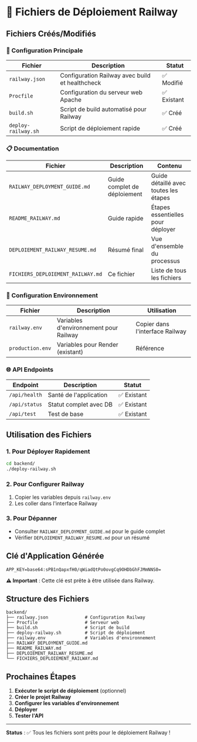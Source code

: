 # 📁 Fichiers de Déploiement Railway

## Fichiers Créés/Modifiés

### 🚀 Configuration Principale

| Fichier | Description | Statut |
|---------|-------------|--------|
| `railway.json` | Configuration Railway avec build et healthcheck | ✅ Modifié |
| `Procfile` | Configuration du serveur web Apache | ✅ Existant |
| `build.sh` | Script de build automatisé pour Railway | ✅ Créé |
| `deploy-railway.sh` | Script de déploiement rapide | ✅ Créé |

### 📋 Documentation

| Fichier | Description | Contenu |
|---------|-------------|---------|
| `RAILWAY_DEPLOYMENT_GUIDE.md` | Guide complet de déploiement | Guide détaillé avec toutes les étapes |
| `README_RAILWAY.md` | Guide rapide | Étapes essentielles pour déployer |
| `DEPLOIEMENT_RAILWAY_RESUME.md` | Résumé final | Vue d'ensemble du processus |
| `FICHIERS_DEPLOIEMENT_RAILWAY.md` | Ce fichier | Liste de tous les fichiers |

### 🔧 Configuration Environnement

| Fichier | Description | Utilisation |
|---------|-------------|-------------|
| `railway.env` | Variables d'environnement pour Railway | Copier dans l'interface Railway |
| `production.env` | Variables pour Render (existant) | Référence |

### 🌐 API Endpoints

| Endpoint | Description | Statut |
|----------|-------------|--------|
| `/api/health` | Santé de l'application | ✅ Existant |
| `/api/status` | Statut complet avec DB | ✅ Existant |
| `/api/test` | Test de base | ✅ Existant |

## Utilisation des Fichiers

### 1. Pour Déployer Rapidement
```bash
cd backend/
./deploy-railway.sh
```

### 2. Pour Configurer Railway
1. Copier les variables depuis `railway.env`
2. Les coller dans l'interface Railway

### 3. Pour Dépanner
- Consulter `RAILWAY_DEPLOYMENT_GUIDE.md` pour le guide complet
- Vérifier `DEPLOIEMENT_RAILWAY_RESUME.md` pour un résumé

## Clé d'Application Générée

```
APP_KEY=base64:sPB1nQapxfH0/qWiadQtPo0ovgCq9OHDbGhFJMmNNS0=
```

**⚠️ Important** : Cette clé est prête à être utilisée dans Railway.

## Structure des Fichiers

```
backend/
├── railway.json              # Configuration Railway
├── Procfile                  # Serveur web
├── build.sh                  # Script de build
├── deploy-railway.sh         # Script de déploiement
├── railway.env               # Variables d'environnement
├── RAILWAY_DEPLOYMENT_GUIDE.md
├── README_RAILWAY.md
├── DEPLOIEMENT_RAILWAY_RESUME.md
└── FICHIERS_DEPLOIEMENT_RAILWAY.md
```

## Prochaines Étapes

1. **Exécuter le script de déploiement** (optionnel)
2. **Créer le projet Railway**
3. **Configurer les variables d'environnement**
4. **Déployer**
5. **Tester l'API**

---

**Status** : ✅ Tous les fichiers sont prêts pour le déploiement Railway !
